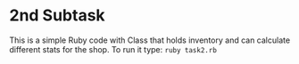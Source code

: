# 2nd Subtask
This is a simple Ruby code with Class that holds inventory and can calculate different stats for the shop.
To run it type: `ruby task2.rb` 
